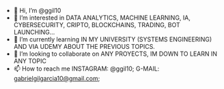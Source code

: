 - 👋 Hi, I’m @ggil10
- 👀 I’m interested in DATA ANALYTICS, MACHINE LEARNING, IA, CYBERSECURITY, CRIPTO, BLOCKCHAINS, TRADING, BOT LAUNCHING...
- 🌱 I’m currently learning IN MY UNIVERSITY (SYSTEMS ENGINEERING) AND VIA UDEMY ABOUT THE PREVIOUS TOPICS.
- 💞️ I’m looking to collaborate on ANY PROYECTS, IM DOWN TO LEARN IN ANY TOPIC
- 📫 How to reach me INSTAGRAM: @ggil10; G-MAIL: gabrielgilgarcia10@gmail.com;

<!---
ggil10/ggil10 is a ✨ special ✨ repository because its `README.md` (this file) appears on your GitHub profile.
You can click the Preview link to take a look at your changes.
--->
